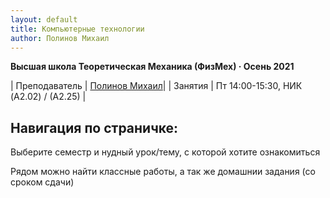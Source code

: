 ```yaml
---
layout: default
title: Компьютерные технологии
author: Полинов Михаил
---
```



**Высшая школа Теоретическая Механика (ФизМех) · Осень 2021**

| Преподаватель | [Полинов Михаил](https://vk.com/mike_poli)|
| Занятия   | Пт 14:00-15:30,  НИК (A2.02) / (А2.25) |


## Навигация по страничке:

Выберите семестр и нудный урок/тему, с которой хотите ознакомиться 

Рядом можно найти классные работы, а так же домашнии задания (со сроком сдачи)

